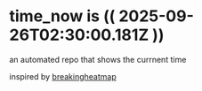 # time_now is (( 2025-09-26T02:30:00.181Z ))

an automated repo that shows the currnent time

inspired by [breakingheatmap](https://github.com/breakingheatmap/breakingheatmap)